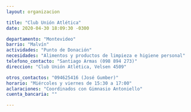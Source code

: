 ```yaml
---
layout: organizacion

title: "Club Unión Atlética"
date: 2020-04-30 18:09:30 -0300

departamento: "Montevideo"
barrio: "Malvín"
actividades: "Punto de Donación"
necesidades: "Alimentos y productos de limpieza e higiene personal"
telefono_contacto: "Santiago Armas (098 894 273)"
direccion: "Club Unión Atlética, Velsen 4509"

otros_contactos: "094625416 (José Gumber)"
horario: "Miércoles y viernes de 15:30 a 17:00"
aclaraciones: "Coordinados con Gimnasio Antoniello"
cuenta_bancaria: ""

---
```

